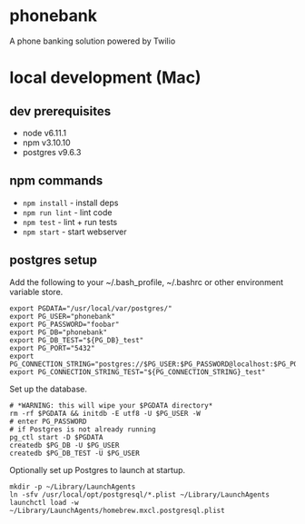 # phonebank
A phone banking solution powered by Twilio

# local development (Mac)

## dev prerequisites
- node v6.11.1
- npm v3.10.10
- postgres v9.6.3

## npm commands
- `npm install` - install deps
- `npm run lint` - lint code 
- `npm test` - lint + run tests
- `npm start` - start webserver

## postgres setup
Add the following to your ~/.bash_profile, ~/.bashrc or other environment variable store.
``` 
export PGDATA="/usr/local/var/postgres/"
export PG_USER="phonebank"
export PG_PASSWORD="foobar"
export PG_DB="phonebank"
export PG_DB_TEST="${PG_DB}_test"
export PG_PORT="5432"
export PG_CONNECTION_STRING="postgres://$PG_USER:$PG_PASSWORD@localhost:$PG_PORT/$PG_DB"
export PG_CONNECTION_STRING_TEST="${PG_CONNECTION_STRING}_test"
```

Set up the database.
```
# *WARNING: this will wipe your $PGDATA directory*
rm -rf $PGDATA && initdb -E utf8 -U $PG_USER -W
# enter PG_PASSWORD
# if Postgres is not already running
pg_ctl start -D $PGDATA
createdb $PG_DB -U $PG_USER
createdb $PG_DB_TEST -U $PG_USER
```

Optionally set up Postgres to launch at startup.
```
mkdir -p ~/Library/LaunchAgents
ln -sfv /usr/local/opt/postgresql/*.plist ~/Library/LaunchAgents
launchctl load -w ~/Library/LaunchAgents/homebrew.mxcl.postgresql.plist
```